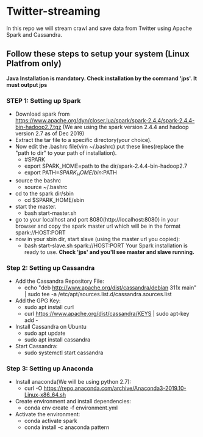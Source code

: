 # Twitter-streaming
In this repo we will stream crawl and save data from Twitter using Apache Spark and Cassandra.

## Follow these steps to setup your system (Linux Platfrom only)

**Java Installation is mandatory. Check installation by the command 'jps'. It must output jps**

### STEP 1: Setting up Spark

* Download spark from https://www.apache.org/dyn/closer.lua/spark/spark-2.4.4/spark-2.4.4-bin-hadoop2.7.tgz (We are using the spark version 2.4.4 and hadoop version 2.7 as of Dec 2019)
* Extract the tar file to a specific directory(your choice).
* Now edit the .bashrc file(vim ~/.bashrc) put these lines(replace the "path to dir" to your path of installation).
    * #SPARK
    * export SPARK_HOME=path to the dir/spark-2.4.4-bin-hadoop2.7
    * export PATH=$SPARK_HOME/bin:$PATH
* source the bashrc
    * source ~/.bashrc
* cd to the spark dir/sbin
    * cd $SPARK_HOME/sbin
* start the master.
    * bash start-master.sh
* go to your localhost and port 8080(http://localhost:8080) in your browser and copy the spark master url which will be in the format spark://HOST:PORT
* now in your sbin dir, start slave (using the master url you copied):
    * bash start-slave.sh spark://HOST:PORT
Your Spark installation is ready to use. **Check 'jps' and you'll see master and slave running.**

### Step 2: Setting up Cassandra

* Add the Cassandra Repository File:
    * echo "deb http://www.apache.org/dist/cassandra/debian 311x main" | sudo tee -a /etc/apt/sources.list.d/cassandra.sources.list
* Add the GPG Key:
    * sudo apt install curl
    * curl https://www.apache.org/dist/cassandra/KEYS | sudo apt-key add -
* Install Cassandra on Ubuntu
    * sudo apt update
    * sudo apt install cassandra
* Start Cassandra:
    * sudo systemctl start cassandra
    
### Step 3: Setting up Anaconda

* Install anaconda(We will be using python 2.7):
   * curl -O https://repo.anaconda.com/archive/Anaconda3-2019.10-Linux-x86_64.sh
* Create environment and install dependencies:
   * conda env create -f environment.yml
* Activate the environment:
   * conda activate spark
   * conda install -c anaconda pattern

